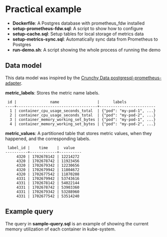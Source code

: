# Practical example

- **Dockerfile**: A Postgres database with prometheus_fdw installed
- **setup-prometheus-fdw.sql**: A script to show how to configure
- **setup-cache.sql**: Setup tables for local storage of metrics data
- **setup-metrics-sync.sql**: Automatically sync data from Prometheus to Postgres
- **run-demo.sh**: A script showing the whole process of running the demo

## Data model

This data model was inspired by the [Crunchy Data postgresql-prometheus-adapter](https://github.com/CrunchyData/postgresql-prometheus-adapter).

**metric_labels**: Stores the metric name labels.

```
 id |               name                 |      labels
----+------------------------------------+-------------------------
  1 | container_cpu_usage_seconds_total  | {"pod": "my-pod-1", ...}
  2 | container_cpu_usage_seconds_total  | {"pod": "my-pod-2", ...}
  3 | container_memory_working_set_bytes | {"pod": "my-pod-1", ...}
  4 | container_memory_working_set_bytes | {"pod": "my-pod-2", ...}
```

**metric_values**: A partitioned table that stores metric values, when they happened, and the corresponding labels.

```
 label_id |    time    |  value
----------+------------+----------
     4320 | 1702678142 | 12214272
     4320 | 1702678742 | 11923456
     4320 | 1702679342 | 12230656
     4320 | 1702679942 | 11804672
     4320 | 1702677542 | 11870208
     4331 | 1702679942 | 53743616
     4331 | 1702678142 | 54022144
     4331 | 1702678742 | 53903360
     4331 | 1702679342 | 53288960
     4331 | 1702677542 | 53514240
```

## Example query

The query in **sample-query.sql** is an example of showing the current memory utilization of each container in kube-system.
